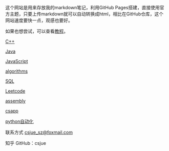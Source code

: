这个网站是用来存放我的markdown笔记，利用GitHub Pages搭建，直接使用官方主题，只要上传markdown就可以自动转换成html，相比在GitHub仓库，这个网站速度要快一点，观感也要好。

如果也想尝试，可以查看[教程](_posts/2020-9-26-howtobuild.md)。

[C++](_posts/2020-9-24-cpp.md)

[Java](_posts/2020-10-10-java.md)

[JavaScript](_posts/2020-9-25-JavaScript.md)

[algorithms](_posts/2020-9-25-algorithms.md)

[SQL](_posts/2020-9-25-SQL.md)

[Leetcode](_posts/2020-9-25-leetcode.md)

[assembly](_posts/2020-10-14-assembly.md)

[csapp](_posts/2021-1-9-csapp.md)

[python自动化](_posts/2021-2-22-python.md)

联系方式 csjue_sz@foxmail.com

知乎 GitHub：csjue